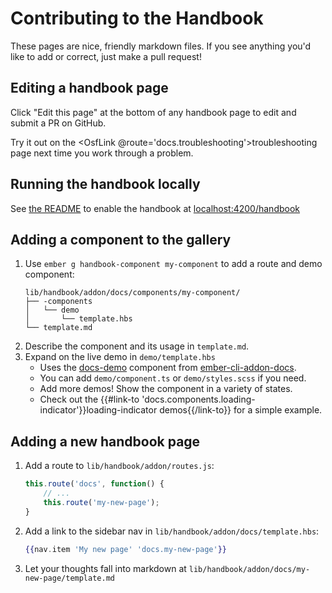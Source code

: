 # Contributing to the Handbook

These pages are nice, friendly markdown files.
If you see anything you'd like to add or correct, just make a pull request!

## Editing a handbook page
Click "Edit this page" at the bottom of any handbook page to edit and submit a PR on GitHub.

Try it out on the <OsfLink @route='docs.troubleshooting'>troubleshooting page</OsfLink> next
time you work through a problem.

## Running the handbook locally
See [the README](https://github.com/CenterForOpenScience/ember-osf-web#developer-handbook)
to enable the handbook at [localhost:4200/handbook](http://localhost:4200/handbook)

## Adding a component to the gallery
1. Use `ember g handbook-component my-component` to add a route and demo component:
    ```
    lib/handbook/addon/docs/components/my-component/
    ├── -components
    │   └── demo
    │       └── template.hbs
    └── template.md
    ```
1. Describe the component and its usage in `template.md`.
1. Expand on the live demo in `demo/template.hbs`
    - Uses the [docs-demo](https://ember-learn.github.io/ember-cli-addon-docs/docs/components/docs-demo)
        component from [ember-cli-addon-docs](https://ember-learn.github.io/ember-cli-addon-docs).
    - You can add `demo/component.ts` or `demo/styles.scss` if you need.
    - Add more demos! Show the component in a variety of states.
    - Check out the
    {{#link-to 'docs.components.loading-indicator'}}loading-indicator demos{{/link-to}}
    for a simple example.

## Adding a new handbook page

1. Add a route to `lib/handbook/addon/routes.js`:
    ```js
    this.route('docs', function() {
        // ...
        this.route('my-new-page');
    }
    ```
1. Add a link to the sidebar nav in `lib/handbook/addon/docs/template.hbs`:
    ```hbs
    {{nav.item 'My new page' 'docs.my-new-page'}}
    ```
1. Let your thoughts fall into markdown at `lib/handbook/addon/docs/my-new-page/template.md`
